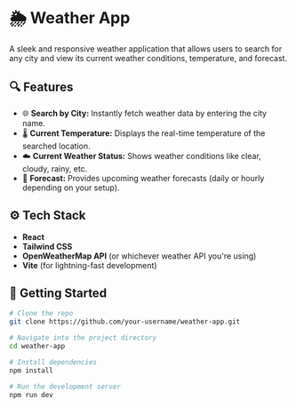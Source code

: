 # 🌦️ Weather App

A sleek and responsive weather application that allows users to search for any city and view its current weather conditions, temperature, and forecast.

## 🔍 Features

- 🌐 **Search by City:** Instantly fetch weather data by entering the city name.
- 🌡️ **Current Temperature:** Displays the real-time temperature of the searched location.
- ☁️ **Current Weather Status:** Shows weather conditions like clear, cloudy, rainy, etc.
- 📅 **Forecast:** Provides upcoming weather forecasts (daily or hourly depending on your setup).

## ⚙️ Tech Stack

- **React**
- **Tailwind CSS**
- **OpenWeatherMap API** (or whichever weather API you're using)
- **Vite** (for lightning-fast development)

## 🚀 Getting Started

```bash
# Clone the repo
git clone https://github.com/your-username/weather-app.git

# Navigate into the project directory
cd weather-app

# Install dependencies
npm install

# Run the development server
npm run dev
